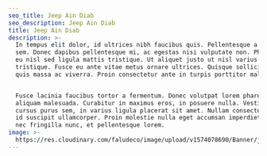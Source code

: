 ```yaml
---
seo_title: Jeep Ain Diab
seo_description: Jeep Ain Diab
title: Jeep Ain Diab
description: >-
  In tempus elit dolor, id ultrices nibh faucibus quis. Pellentesque a pulvinar
  sem. Donec dapibus pellentesque mi, ac egestas nisi vulputate non. Phasellus
  eu nisl sed ligula mattis tristique. Ut aliquet justo ut nisl varius
  tristique. Fusce eu ante vitae metus ornare ultrices. Quisque sollicitudin
  quis massa ac viverra. Proin consectetur ante in turpis porttitor malesuada.


  Fusce lacinia faucibus tortor a fermentum. Donec volutpat lorem pharetra dui
  aliquam malesuada. Curabitur in maximus eros, in posuere nulla. Vestibulum
  cursus purus sem, in varius ligula placerat sit amet. Nullam consectetur massa
  id suscipit ullamcorper. Proin molestie nulla eget accumsan imperdiet. Nunc
  nec fringilla nunc, et pellentesque lorem.
image: >-
  https://res.cloudinary.com/faludeco/image/upload/v1574078690/Banner/jeep_dljvky.jpg
---
```


